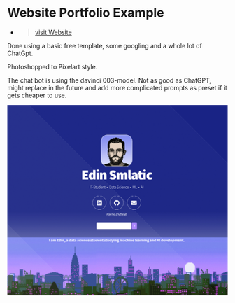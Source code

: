 # Website Portfolio Example


 - > [visit Website](https://smlatic.onrender.com/) 

Done using a basic free template, some googling and a whole lot of ChatGpt.

Photoshopped to Pixelart style.

The chat bot is using the davinci 003-model. Not as good as ChatGPT, might replace in the future and add more complicated prompts as preset if it gets cheaper to use.







![screenshot](https://github.com/smlatic/website-portfolio/blob/main/assets/website1.png?raw=true)
